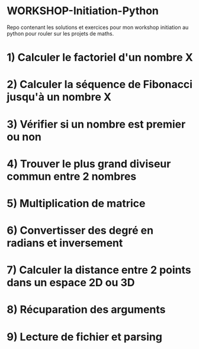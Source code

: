 # WORKSHOP-Initiation-Python
Repo contenant les solutions et exercices pour mon workshop initiation au python pour rouler sur les projets de maths.

# 1) Calculer le factoriel d'un nombre X

# 2) Calculer la séquence de Fibonacci jusqu'à un nombre X

# 3) Vérifier si un nombre est premier ou non

# 4) Trouver le plus grand diviseur commun entre 2 nombres

# 5) Multiplication de matrice
# 6) Convertisser des degré en radians et inversement

# 7) Calculer la distance entre 2 points dans un espace 2D ou 3D

# 8) Récuparation des arguments

# 9) Lecture de fichier et parsing